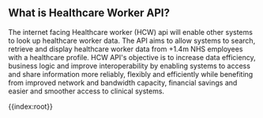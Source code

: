 <div class="container-nhs-pale-grey">

## What is Healthcare Worker API?

The internet facing Healthcare worker (HCW) api will enable other systems to look up healthcare worker data. The API aims to allow systems to search, retrieve and display healthcare worker data from +1.4m NHS employees with a healthcare profile.  HCW API's objective is to increase data efficiency, business logic and improve interoperability by enabling systems to access and share information more reliably, flexibly and efficiently while benefiting from improved network and bandwidth capacity, financial savings and easier and smoother access to clinical systems.

</div>



{{index:root}}